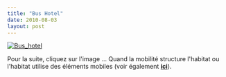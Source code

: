 ```yaml
---
title: "Bus Hotel"
date: 2010-08-03
layout: post
---
```


<a href="http://www.flickr.com/photos/antonas/sets/72157605513990400/show/with/2940574829/" rel="lightbox"><img alt="Bus_hotel" border="0" class="asset asset-image at-xid-6a0120a66d2ad4970b0133f2d0b478970b " src="/wp-content/uploads/sites/6/old/6a0120a66d2ad4970b0133f2d0b478970b-500pi.jpg" title="Bus_hotel" /> <p style="text-align: justify"></p></a>Pour la suite, cliquez sur l'image ... Quand la mobilité structure l'habitat ou l'habitat utilise des éléments mobiles (voir également <strong><a href="/2010/04/lavenir-des-bouteilles-passe-par-la-logistique.html" target="_blank">ici</a></strong>).<br />
